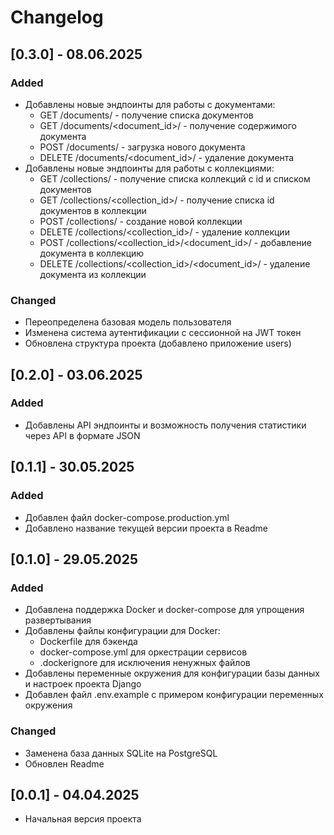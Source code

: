 # Changelog

## [0.3.0] - 08.06.2025

### Added
- Добавлены новые эндпоинты для работы с документами:
  - GET /documents/ - получение списка документов
  - GET /documents/<document_id>/ - получение содержимого документа
  - POST /documents/ - загрузка нового документа
  - DELETE /documents/<document_id>/ - удаление документа
- Добавлены новые эндпоинты для работы с коллекциями:
  - GET /collections/ - получение списка коллекций с id и списком документов
  - GET /collections/<collection_id>/ - получение списка id документов в коллекции
  - POST /collections/ - создание новой коллекции
  - DELETE /collections/<collection_id>/ - удаление коллекции
  - POST /collections/<collection_id>/<document_id>/ - добавление документа в коллекцию
  - DELETE /collections/<collection_id>/<document_id>/ - удаление документа из коллекции

### Changed
- Переопределена базовая модель пользователя
- Изменена система аутентификации с сессионной на JWT токен
- Обновлена структура проекта (добавлено приложение users)

## [0.2.0] - 03.06.2025

### Added
- Добавлены API эндпоинты и возможность получения статистики через API в формате JSON

## [0.1.1] - 30.05.2025

### Added
- Добавлен файл docker-compose.production.yml
- Добавлено название текущей версии проекта в Readme

## [0.1.0] - 29.05.2025

### Added
- Добавлена поддержка Docker и docker-compose для упрощения развертывания
- Добавлены файлы конфигурации для Docker:
  - Dockerfile для бэкенда
  - docker-compose.yml для оркестрации сервисов
  - .dockerignore для исключения ненужных файлов
- Добавлены переменные окружения для конфигурации базы данных и настроек проекта Django
- Добавлен файл .env.example с примером конфигурации переменных окружения

### Changed
- Заменена база данных SQLite на PostgreSQL
- Обновлен Readme

## [0.0.1] - 04.04.2025
- Начальная версия проекта
